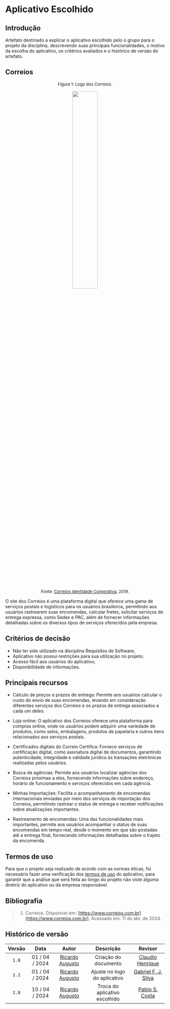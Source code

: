 # Aplicativo Escolhido

## Introdução

Artefato destinado a explicar o aplicativo escolhido pelo o grupo para o projeto da disciplina, descrevendo suas principais funcionalidades, o motivo da escolha do aplicativo, os critérios avaliados e o histórico de versão do artefato.

## Correios

<font size="2">
<p style="text-align: center"> Figura 1: Logo dos Correios. </p>
</font>

<center><img style="border: 1px solid white; border-radius: 10%" src="https://requisitos-de-software.github.io/2024.1-Correios/assets/correios-logo.png" width = 40%></center>

<font size="2">
<p style="text-align: center"> Fonte: <a href="https://www.correios.com.br/acesso-a-informacao/institucional/identidade-corporativa">Correios Identidade Corporativa,</a> 2019.</p>
</font>

O site dos Correios é uma plataforma digital que oferece uma gama de serviços postais e logísticos para os usuários brasileiros, permitindo aos usuários rastrearem suas encomendas, calcular fretes, solicitar serviços de entrega expressa, como Sedex e PAC, além de fornecer informações detalhadas sobre os diversos tipos de serviços oferecidos pela empresa.

## Critérios de decisão

- Não ter sido utilizado na disciplina Requisitos de Software;
- Aplicativo não possui restrições para sua utilização no projeto;
- Acesso fácil aos usuários do aplicativo;
- Disponibilidade de informações.

## Principais recursos

- Cálculo de preços e prazos de entrega: Permite aos usuários calcular o custo do envio de suas encomendas, levando em consideração diferentes serviços dos Correios e os prazos de entrega associados a cada um deles.

- Loja online: O aplicativo dos Correios oferece uma plataforma para compras online, onde os usuários podem adquirir uma variedade de produtos, como selos, embalagens, produtos de papelaria e outros itens relacionados aos serviços postais.

- Certificados digitais do Correio Certifica: Fornece serviços de certificação digital, como assinatura digital de documentos, garantindo autenticidade, integridade e validade jurídica às transações eletrônicas realizadas pelos usuários.

- Busca de agências: Permite aos usuários localizar agências dos Correios próximas a eles, fornecendo informações sobre endereço, horário de funcionamento e serviços oferecidos em cada agência.

- Minhas Importações: Facilita o acompanhamento de encomendas internacionais enviadas por meio dos serviços de importação dos Correios, permitindo rastrear o status de entrega e receber notificações sobre atualizações importantes.

- Rastreamento de encomendas: Uma das funcionalidades mais importantes, permite aos usuários acompanhar o status de suas encomendas em tempo real, desde o momento em que são postadas até a entrega final, fornecendo informações detalhadas sobre o trajeto da encomenda.

## Termos de uso

Para que o projeto seja realizado de acordo com as normas éticas, foi necessário fazer uma verificação dos [termos de uso](termodeuso.md) do aplicativo, para garantir que a análise que será feita ao longo do projeto não viole alguma diretriz do aplicativo ou da empresa responsável.

## Bibliografia

> 1. Correios. Disponível em: [https://www.correios.com.br](https://www.correios.com.br). Acessado em: 11 de abr. de 2024.
>

## Histórico de versão

| Versão | Data | Autor | Descrição | Revisor
|:-:|:-:|:-:|:-:|:-:|
|`1.0`| 01 / 04 / 2024 | [Ricardo Augusto][RicardoGH] | Criação do documento | [Claudio Henrique](https://github.com/claudiohsc)
|`1.1`| 01 / 04 / 2024 | [Ricardo Augusto][RicardoGH] | Ajuste no logo do aplicativo | [Gabriel F. J. Silva](https://github.com/MMcLovin)
|`2.0`| 10 / 04 / 2024 | [Ricardo Augusto][RicardoGH] | Troca do aplicativo escolhido | [Pablo S. Costa](https://github.com/pabloheika)

[RicardoGH]: https://www.github.com/avmricardo
